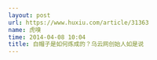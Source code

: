 ```yaml
---
layout: post
url: https://www.huxiu.com/article/31363
name: 虎嗅
time: 2014-04-08 10:04
title: 白帽子是如何炼成的？乌云网创始人如是说
---
```

